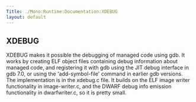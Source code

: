 ```yaml
---
Title: ./Mono:Runtime:Documentation:XDEBUG
layout: default
---
```


XDEBUG
------

XDEBUG makes it possible the debugging of managed code using gdb. It
works by creating ELF object files containing debug information about
managed code, and registering it with gdb using the JIT debug interface
in gdb 7.0, or using the 'add-symbol-file' command in earlier gdb
versions. The implementation is in the xdebug.c file. It builds on the
ELF image writer functionality in image-writer.c, and the DWARF debug
info emission functionality in dwarfwriter.c, so it is pretty small.
